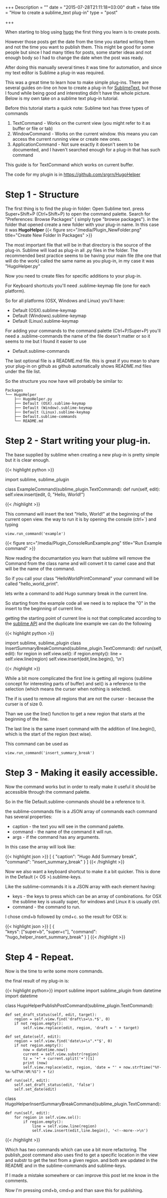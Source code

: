 +++
Description = ""
date = "2015-07-28T21:11:18+03:00"
draft = false
title = "How to create a sublime_text plug-in"
type = "post"

+++

When starting to blog using [hugo](gohugo.io) the first thing you learn is to create posts.

However those posts get the date from the time you started writing them and not the time you want to publish them. This might be good for some people but since I had many titles for posts, some starter ideas and not enough body so I had to change the date when the post was ready. 

After doing this manually several times it was time for automation, and since my text editor is Sublime a plug-in was required.
<!--more-->

This was a great time to learn how to make simple plug-ins. There are several guides on-line on how to create a plug-in for [SublimeText](http://www.sublimetext.com), but those I found while being good and interesting didn't have the whole picture. Below is my own take on a sublime text plug-in tutorial.

Before this tutorial starts a quick note:
Sublime text has three types of commands

1. TextCommand - Works on the current view (you might refer to it as buffer or file or tab)
2. WindowCommand - Works on the current window. this means you can access the current running view or create new ones.
3. ApplicationCommand - Not sure exactly it doesn't seem to be documented, and I haven't searched enough for a plug-in that has such command

This guide is for TextCommand which works on current buffer.

The code for my plugin is in https://github.com/srgrn/HugoHelper

Step 1 - Structure
==============

The first thing is to find the plug-in folder:
Open Sublime text.
press Super+Shift+P (Ctrl+Shift+P) to open the command palette.
Search for "Preferences: Browse Packages" ( simply type "browse packages").
in the folder that opened create a new folder with your plug-in name. In this case it was **HugoHelper**
{{< figure src="/media/Plugin_NewFolder.png" title="Create New Folder In Packages" >}}

The most important file that will be in that directory is the source of the plug-in. Sublime will load as plug-in all .py files in the folder. 
The recommended best practice seems to be having your main file (the one that will do the work) called the same name as you plug-in, in my case it was "HugoHelper.py"

Now you need to create files for specific additions to your plug-in.

For Keyboard shortcuts you'll need .sublime-keymap file (one for each platform).

So for all platforms (OSX, Windows and Linux) you'll have:

* Default (OSX).sublime-keymap
* Default (Windows).sublime-keymap
* Default (Linux).sublime-keymap

For adding your commands to the command palette (Ctrl+P/Super+P) you'll need a .sublime-commands the name of the file doesn't matter or so it seems to me but I found it easier to use 

* Default.sublime-commands

The last optional file is a README.md file. this is great if you mean to share your plug-in on github as github automatically shows README.md files under the file list.

So the structure you now have will probably be similar to:

```
Packages
└── HugoHelper
    ├── HugoHelper.py
    ├── Default (OSX).sublime-keymap
    ├── Default (Window).sublime-keymap
    ├── Default (Linux).sublime-keymap
    ├── Default.sublime-commands
    └── README.md
```
Step 2 - Start writing your plug-in.
===============

The base supplied by sublime when creating a new plug-in is pretty simple but it is clear enough.

{{< highlight python >}}

import sublime, sublime_plugin

class ExampleCommand(sublime_plugin.TextCommand):
    def run(self, edit):
        self.view.insert(edit, 0, "Hello, World!")

{{< /highlight >}}

This command will insert the text "Hello, World!" at the beginning of the current open view.
the way to run it is by opening the console (ctrl+`) and typing 
```
view.run_command('example')
```
{{< figure src="/media/Plugin_ConsoleRunExample.png" title="Run Example command" >}}

Now reading the documantation you learn that sublime will remove the Command from the class name and will convert it to camel case and that will be the name of the command.

So if you call your class "HelloWorldPrintCommand" your command will be called "hello_world_print".

lets write a command to add Hugo summary break in the current line.

So starting from the example code all we need is to replace the "0" in the insert to the beginning of current line.

getting the starting point of current line is not that complicated according to the [sublime API](https://www.sublimetext.com/docs/3/api_reference.html) and the duplicate line example we can do the following 

{{< highlight python >}}

import sublime, sublime_plugin
class InsertSummaryBreakCommand(sublime_plugin.TextCommand):
    def run(self, edit):
        for region in self.view.sel():
            if region.empty():
                line = self.view.line(region)
                self.view.insert(edit,line.begin(), '<!--more-->\n')

{{< /highlight >}}

While a bit more complicated the first line is getting all regions (sublime concept for interesting parts of buffer) and sel() is a reference to the selection (which means the curser when nothing is selected).

The if is used to remove all regions that are not the curser - because the curser is of size 0.

Than we use the line() function to get a new region that starts at the beginning of the line.

The last line is the same insert command with the addition of line.begin(), which is the start of the region (text wise).

This command can be used as 

```
view.run_command('insert_summary_break')
```

Step 3 - Making it easily accessible.
===============

Now the command works but in order to really make it useful it should be accessible through the command palette.

So in the file Default.sublime-commands should be a reference to it.

the sublime-commands file is a JSON array of commands each command has several properties:

* caption - the text you will see in the command palette.
* command - the name of the command it will run.
* args - if the command has any arguments.

In this case the array will look like:

{{< highlight json >}}
[
    { 
      "caption": "Hugo Add Summary break",
      "command": "insert_summary_break" 
    }
]
{{< /highlight >}}

Now we also want a keyboard shortcut to make it a bit quicker. This is done in the Default (< OS >).sublime-keys.

Like the sublime-commands it is a JSON array with each element having:

* keys - the keys to press which can be an array of combinations. for OSX the sublime key is usually super, for windows and Linux it is usually ctrl.
* command - the command to run.

I chose cmd+b followed by cmd+c. so the result for OSX is:

{{< highlight json >}}
[
    {  
      "keys": ["super+b", "super+c"], 
      "command": "hugo_helper_insert_summary_break" 
    }
]
{{< /highlight >}}

Step 4 - Repeat.
=============

Now is the time to write some more commands.

the final result of my plug-in is:

{{< highlight python>}}
import sublime
import sublime_plugin
from datetime import datetime


class HugoHelperPublishPostCommand(sublime_plugin.TextCommand):

    def set_draft_status(self, edit, target):
        region = self.view.find('draft\s=\s.*$', 0)
        if not region.empty():
            self.view.replace(edit, region, 'draft = ' + target)

    def set_date(self, edit):
        region = self.view.find('date\s=\s".*"$', 0)
        if not region.empty():
            now = datetime.now()
            current = self.view.substr(region)
            tz = '+' + current.split('+')[1]
            print (now)
            self.view.replace(edit, region, 'date = "' + now.strftime("%Y-%m-%dT%H:%M:%S") + tz)

    def run(self, edit):
        self.set_draft_status(edit, 'false')
        self.set_date(edit)


class HugoHelperInsertSummaryBreakCommand(sublime_plugin.TextCommand):

    def run(self, edit):
        for region in self.view.sel():
            if region.empty():
                line = self.view.line(region)
                self.view.insert(edit,line.begin(), '<!--more-->\n')
{{< /highlight >}}

Which has two commands which can use a bit more refactoring. 
The publish_post command also uses find to get a specific location in the view and substr to get the text from a given region. and both are updated in the README and in the sublime-commands and sublime-keys.

If I made a mistake somewhere or can improve this post let me know in the comments. 

Now I'm pressing cmd+b, cmd+p and than save this for publishing.